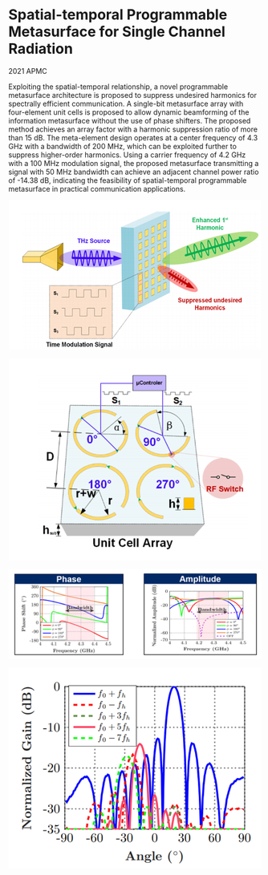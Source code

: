 # Spatial-temporal Programmable Metasurface for Single Channel Radiation

2021 APMC

Exploiting the spatial-temporal relationship, a novel programmable metasurface architecture is proposed to suppress undesired harmonics for spectrally efficient communication. A single-bit metasurface array with four-element unit cells is proposed to allow dynamic beamforming of the information metasurface without the use of phase shifters. The proposed method achieves an array factor with a harmonic suppression ratio of more than 15 dB. The meta-element design operates at a center frequency of 4.3 GHz with a bandwidth of 200 MHz, which can be exploited further to suppress higher-order harmonics. Using a carrier frequency of 4.2 GHz with a 100 MHz modulation signal, the proposed metasurface transmitting a signal with 50 MHz bandwidth can achieve an adjacent channel power ratio of -14.38 dB, indicating the feasibility of spatial-temporal programmable metasurface in practical communication applications.

![f0](./fig/f0.png)

![f0](./fig/f1.png)

![f0](./fig/f3.png)

![f0](./fig/f4.png)
